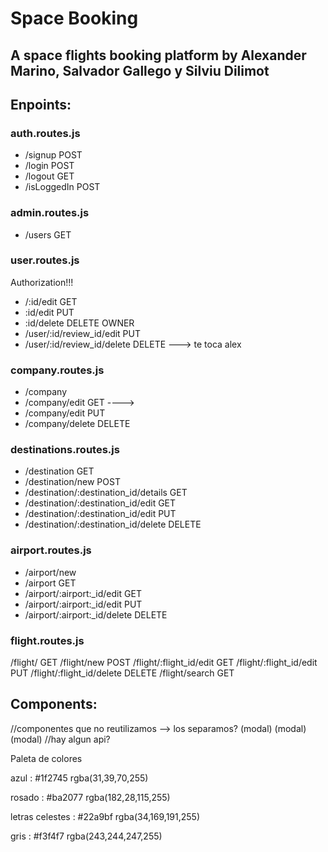 # Space Booking

## A space flights booking platform by Alexander Marino, Salvador Gallego y Silviu Dilimot

## Enpoints:

### auth.routes.js

-   /signup POST
-   /login POST
-   /logout GET
-   /isLoggedIn POST

### admin.routes.js

-   /users GET

### user.routes.js

Authorization!!!

-   /:id/edit GET
-   :id/edit PUT
-   :id/delete DELETE
    OWNER
-   /user/:id/review_id/edit PUT
-   /user/:id/review_id/delete DELETE ---> te toca alex

### company.routes.js

-   /company
-   /company/edit GET ----> 
-   /company/edit PUT
-   /company/delete DELETE

### destinations.routes.js

-   /destination GET
-   /destination/new POST
-   /destination/:destination_id/details GET
-   /destination/:destination_id/edit GET
-   /destination/:destination_id/edit PUT
-   /destination/:destination_id/delete DELETE

### airport.routes.js
-   /airport/new
-   /airport GET
-   /airport/:airport:\_id/edit GET
-   /airport/:airport:\_id/edit PUT
-   /airport/:airport:\_id/delete DELETE

### flight.routes.js
/flight/ GET
/flight/new POST
/flight/:flight_id/edit GET
/flight/:flight_id/edit PUT
/flight/:flight_id/delete DELETE
/flight/search GET

## Components:

<App>
    <Navigation/>
    <Footer/> //componentes que no reutilizamos --> los separamos?

<IndexPage/>
    <LoginForm/> (modal)
    <UserForm/> (modal)
    <CompanyForm/> (modal)
    <SearchBox/>
    <DestinationUsersList/>
        <DestinationCard/>
            <DestinationDetails/>  
    <LogoList/>
        <LogoCard/>
    <AdvantegesList/>
        <AdvantageCard/>
            <AdvantageDetails/>
    <Support/>
    <PopularDestinations/>
    <NewsList/>
        <NewsCard/>
            <NewsDetails/> //hay algun api?

<AdminPage/>
    <Counter/>
    <Chart/>
    <MenuAdmin/>
        <UsersList />
            <UserCard /> 
                <UserDetails/>
        <CompaniesList />
            <CompanyCard />
                <CompanyDetails/>
        <FlightsList />
            <FlightCard />
                <FlightDetails/>
        <DestinationsAdminList />
            <DestinationCard />
                <DestinationDetails/>
        <AirportsList />
            <AirportCard />
                <AirportDetails/>


Paleta de colores

azul :  #1f2745
rgba(31,39,70,255)

rosado : #ba2077
rgba(182,28,115,255)

letras celestes :  #22a9bf
rgba(34,169,191,255)

gris : #f3f4f7
rgba(243,244,247,255)




